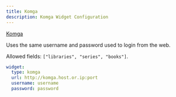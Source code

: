 ```yaml
---
title: Komga
description: Komga Widget Configuration
---
```


[Komga](https://github.com/gotson/komga)

Uses the same username and password used to login from the web.

Allowed fields: `["libraries", "series", "books"]`.

```yaml
widget:
  type: komga
  url: http://komga.host.or.ip:port
  username: username
  password: password
```
